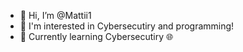 - 👋 Hi, I’m @Mattii1
- 👀 I'm interested in Cybersecutiry and programming!
- 🌱 Currently learning Cybersecutiry 🌐

<!---
Mattii1/Mattii1 is a ✨ special ✨ repository because its `README.md` (this file) appears on your GitHub profile.
You can click the Preview link to take a look at your changes.
--->
